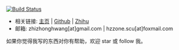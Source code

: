 [![Build Status](https://travis-ci.com/Hzzone/hzzone.github.io.svg?branch=dev)](https://travis-ci.com/Hzzone/hzzone.github.io)

* 相关链接: [主页](https://hzzone.me/) | [Github](https://github.com/Hzzone) | [Zhihu](https://www.zhihu.com/people/hzzone)
* 邮箱: zhizhonghwang[at]gmail.com | hzzone.scu[at]foxmail.com

如果你觉得我写的东西对你有帮助，欢迎 star 或 follow 我。